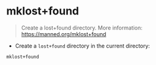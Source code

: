 # mklost+found

> Create a lost+found directory.
> More information: <https://manned.org/mklost+found>

- Create a `lost+found` directory in the current directory:

`mklost+found`
